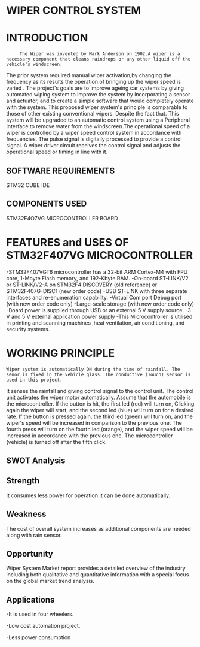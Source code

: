 # WIPER CONTROL SYSTEM

# INTRODUCTION
         The Wiper was invented by Mark Anderson on 1902.A wiper is a necessary component that cleans raindrops or any other liquid off the vehicle's windscreen.
The prior system required manual wiper activation,by changing the frequency as its results the operation of bringing up the wiper speed is varied . 
The project's goals are to improve ageing car systems by giving automated wiping system to improve the system by incorporating a sensor and actuator, and to
create a simple software that would completely operate with the system. This proposed wiper system's principle is comparable to those of other existing 
conventional wipers. Despite the fact that. This system will be upgraded to an automatic control system using a Peripheral Interface to remove water from the windscreen.The operational speed of a wiper is controlled by a wiper speed control system in accordance with frequencies. The pulse signal is digitally processed to provide a control signal. A wiper driver circuit receives the control signal and adjusts the operational speed or timing in line with it.
## SOFTWARE REQUIREMENTS
  STM32 CUBE IDE
## COMPONENTS USED
  STM32F4O7VG MICROCONTROLLER BOARD
 # FEATURES and USES OF STM32F407VG MICROCONTROLLER
  -STM32F407VGT6 microcontroller has a 32-bit ARM Cortex-M4 with FPU core, 1-Mbyte Flash memory, and 192-Kbyte RAM.
  -On-board ST-LINK/V2 or ST-LINK/V2-A on STM32F4 DISCOVERY (old reference) or STM32F407G-DISC1 (new order code)
  -USB ST-LINK with three separate interfaces and re-enumeration capability.
  -Virtual Com port Debug port (with new order code only)
  -Large-scale storage (with new order code only)
  -Board power is supplied through USB or an external 5 V supply source.
  -3 V and 5 V external application power supply
  -This Microcontroller is utilised in printing and scanning machines ,heat ventilation, air conditioning, and security systems. 
 
# WORKING PRINCIPLE
    Wiper system is automatically ON during the time of rainfall. The senor is fixed in the vehicle glass. The conductive (Touch) sensor is used in this project.
It senses the rainfall and giving control signal to the control unit. The control unit activates the wiper motor automatically. Assume that the automobile is
the microcontroller. If the button is hit, the first led (red) will turn on, Clicking again  the wiper will start, and the second led (blue) will turn on for
a desired rate. If the button is pressed again, the third led (green) will turn on, and the wiper's speed will be increased in comparison to the previous one.
The fourth press will turn on the fourth led (orange), and the wiper speed will be increased in accordance with the previous one. The microcontroller (vehicle) 
is turned off after the fifth click.

## SWOT Analysis

## Strength
It consumes less power for operation.It can be done automatically.

## Weakness
The cost of overall system increases as additional components are needed along with rain sensor.

## Opportunity
Wiper System Market report provides a detailed overview of the industry including both qualitative and quantitative information with a special focus on the global market trend analysis.

## Applications

-It is used in  four wheelers.

-Low cost automation project.

-Less power consumption 
